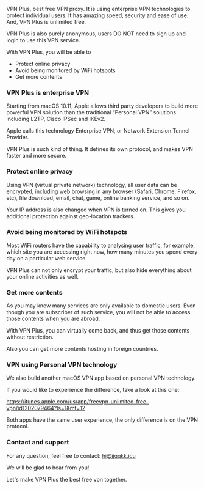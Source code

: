 VPN Plus, best free VPN proxy. It is using enterprise VPN technologies to protect individual users. It has amazing speed, security and ease of use. And, VPN Plus is unlimited free.

VPN Plus is also purely anonymous, users DO NOT need to sign up and login to use this VPN service. 

With VPN Plus, you will be able to 

- Protect online privacy
- Avoid being monitored by WiFi hotspots
- Get more contents

### VPN Plus is enterprise VPN

Starting from macOS 10.11, Apple allows third party developers to build more powerful VPN solution than the traditional “Personal VPN” solutions including L2TP, Cisco IPSec and IKEv2.

Apple calls this technology Enterprise VPN, or Network Extension Tunnel Provider.

VPN Plus is such kind of thing. It defines its own protocol, and makes VPN faster and more secure.


### Protect online privacy

Using VPN (virtual private network) technology, all user data can be encrypted, including web browsing in any browser (Safari, Chrome, Firefox, etc), file download, email, chat, game, online banking service, and so on.

Your IP address is also changed when VPN is turned on. This gives you additional protection against geo-location trackers.


### Avoid being monitored by WiFi hotspots

Most WiFi routers have the capability to analysing user traffic, for example, which site you are accessing right now, how many minutes you spend every day on a particular web service.

VPN Plus can not only encrypt your traffic, but also hide everything about your online activities as well. 


### Get more contents

As you may know many services are only available to domestic users. Even though you are subscriber of such  service, you will not be able to access those contents when you are abroad.

With VPN Plus, you can virtually come back, and thus get those contents without restriction.

Also you can get more contents hosting in foreign countries.


### VPN using Personal VPN technology

We also build another macOS VPN app based on personal VPN technology. 

If you would like to experience the difference, take a look at this one:

https://itunes.apple.com/us/app/freevpn-unlimited-free-vpn/id1202079464?ls=1&mt=12

Both apps have the same user experience, the only difference is on the VPN protocol. 


### Contact and support

For any question, feel free to contact: hi@jjqqkk.icu


We will be glad to hear from you! 

Let's make VPN Plus the best free vpn together.

